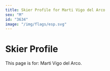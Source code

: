 ```yaml
---
title: Skier Profile for Marti Vigo del Arco
sex: "M"
id: "3634"
image: "/img/flags/esp.svg" 
---
```


# Skier Profile

This page is for: Marti Vigo del Arco.
    